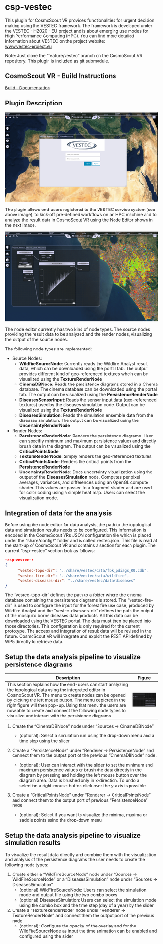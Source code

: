 # csp-vestec
This plugin for CosmoScout VR provides functionalities for urgent decision making using the VESTEC framework. The framework is developed under the VESTEC  - H2020 - EU project and is about emerging use modes for High Performance Computing (HPC). You can find more detailed information about VESTEC on the project website:  
www.vestec-project.eu

Note: Just clone the "feature/vestec" branch on the CosmoScout VR repository. This plugin is included as git submodule.

## CosmoScout VR - Build Instructions
[Build - Documentation](docs%2Fsubpages%2Fbuild.md)

## Plugin Description
![VESTEC - Portal UI to define and execute workflows on the HPC machines](docs/images/overview.png)

The plugin allows end-users registered to the VESTEC service system (see above image), to kick-off pre-defined workflows on an HPC machine and to analyze the result data in CosmoScout VR using the Node Editor shown in the next image. 

![VESTEC - Node editor for data analysis](docs/images/Editor.png)

The node editor currently has two kind of node types. The source nodes providing the result data to be analyzed and the render nodes, visualizing the output of the source nodes.

The following node types are implemented:
* Source Nodes:
    * **WildfireSourceNode**: Currently reads the Wildfire Analyst result data, which can be downloaded using the portal tab. The output provides different kind of geo-referenced textures whcih can be visualized using the **TextureRenderNode**
    * **CinemaDBNode**: Reads the persistence diagrams stored in a Cinema database. The cinema database can be downloaded using the portal tab. The output can be visualized using the **PersistenceRenderNode**
    * **DiseasesSensorInput**: Reads the sensor input data (geo-referenced textures) used by the diseases simulation code. Output can be visualized using the **TextureRenderNode**
    * **DiseasesSimulation**: Reads the simulation ensemble data from the diseases simulation. The output can be visualized using the **UncertaintyRenderNode**
* Render Nodes:
    * **PersistenceRenderNode**: Renders the persistence diagrams. User can specifiy minimum and maximum persistence values and directly brush data in the diagram. The output can be visualized using the **CriticalPointsNode**
    * **TextureRenderNode**: Simply renders the geo-referenced textures
    * **CriticalPointsNode**: Renders the critical points from the **PersistenceRenderNode**
    * **UncertaintyRenderNode**: Does uncertainty visualization using the output of the **DiseasesSimulation** node. Computes per pixel averages, variances, and differences using an OpenGL compute shader. This values are passed to a fragment shader and are used for color coding using a simple heat map. Users can select the visualization mode.   

## Integration of data for the analysis

Before using the node editor for data analysis, the path to the topological data and simulation results needs to be configured. This information is encoded in the CosmoScout VRs JSON configuration file which is placed under the “share/config/” folder and is called vestec.json. This file is read at the start-up of CosmoScout VR and contains a section for each plugin. The current “csp-vestec” section look as follows: 

```json
"csp-vestec": 
{
      "vestec-topo-dir": "../share/vestec/data/fbk_pdiags_R0.cdb",
      "vestec-fire-dir": "../share/vestec/data/wildfire",
      "vestec-diseases-dir": "../share/vestec/data/diseases"
}
```
The “vestec-topo-dir” defines the path to a folder where the cinema database containing the persistence diagrams is stored. The “vestec-fire-dir” is used to configure the input for the forest fire use case, produced by Wildfire Analyst and the “vestec-diseases-dir” defines the path the output of the mosquito borne diseases data products. All this data can be downloaded using the VESTEC portal. The data must then be placed into those directories. This configuration is only required for the current prototype. The access and integration of result data will be revised in the future. CosmoScout VR will integrate and exploit the REST API defined by WP5 directly to retrieve data. 

## Setup the data analysis pipeline to visualize persistence diagrams

| Description | Figure |
|----------|----------|
| This section explains how the end-users can start analyzing the topological data using the integrated editor in CosmoScout VR. The menu to create nodes can be opened by clicking the left mouse button. The menu depicted in the right figure will then pop-up. Using that menu the users are now able to create and connect the following node types to visualize and interact with the persistence diagrams.  | ![](docs/images/menu.png) |

1.	Create the “CinemaDBNode” node under “Sources -> CinameDBNode”
    * (optional): Select a simulation run using the drop-down menu and a time step using the slider

2.	Create a “PersistenceNode” under “Renderer -> PersistenceNode” and connect them to the output port of the previous “CinemaDBNode” node. 
    * (optional): User can interact with the slider to set the minimum and maximum persistence values or brush the data directly in the diagram by pressing and holding the left mouse button over the diagram area. Data is brushed only in x-direction. To undo a selection a right-mouse-button click over the y-axis is possible. 
3.	Create a ”CriticalPointsNode” under “Renderer -> CriticalPointsNode” and connect them to the output port of previous “PersistenceNode” node
    * (optional): Select if you want to visualize the minima, maxima or saddle points using the drop-down menu

## Setup the data analysis pipeline to visualize simulation results
To visualize the result data directly and combine them with the visualization and analysis of the persistence diagrams the user needs to create the following node types:
1.	Create either a “WildFireSourceNode” node under “Sources -> WildFireSourceNode” or a “DiseasesSimulation” node under “Sources -> DiseasesSimulation”
    * (optional)  WildFireSourceNode: Users can select the simulation mode and output file using the two combo boxes
    * (optional) DiseasesSimulation: Users can select the simulation mode using the combo box and the time step (day of a year) by the slider
2.	Create a “TextureRenderNode” node under “Renderer -> TextureRenderNode” and connect them the output port of the previous node
    * (optional): Configure the opacity of the overlay and for the WildFireSourceNode as input the time animation can be enabled and configured using the slider

